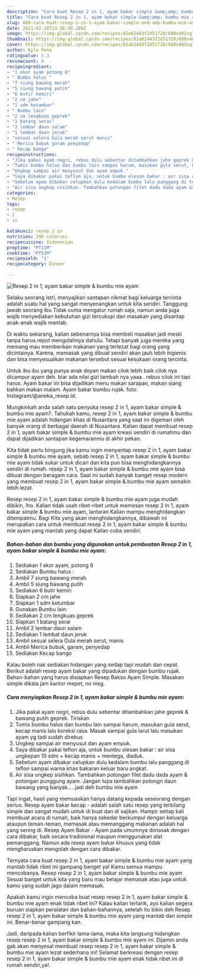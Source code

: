 ```yaml
---
description: "Cara buat Resep 2 in 1, ayam bakar simple &amp;amp; bumbu mie ayam yang nikmat Untuk Jualan"
title: "Cara buat Resep 2 in 1, ayam bakar simple &amp;amp; bumbu mie ayam yang nikmat Untuk Jualan"
slug: 880-cara-buat-resep-2-in-1-ayam-bakar-simple-and-amp-bumbu-mie-ayam-yang-nikmat-untuk-jualan
date: 2021-02-28T23:36:50.209Z
image: https://img-global.cpcdn.com/recipes/82a62443f2d51720/680x482cq70/resep-2-in-1-ayam-bakar-simple-bumbu-mie-ayam-foto-resep-utama.jpg
thumbnail: https://img-global.cpcdn.com/recipes/82a62443f2d51720/680x482cq70/resep-2-in-1-ayam-bakar-simple-bumbu-mie-ayam-foto-resep-utama.jpg
cover: https://img-global.cpcdn.com/recipes/82a62443f2d51720/680x482cq70/resep-2-in-1-ayam-bakar-simple-bumbu-mie-ayam-foto-resep-utama.jpg
author: Kyle Pena
ratingvalue: 3.3
reviewcount: 4
recipeingredient:
- "1 ekor ayam potong 8"
- " Bumbu halus "
- "7 siung bawang merah"
- "5 siung bawang putih"
- "6 butir kemiri"
- "2 cm jahe"
- "1 sdm ketumbar"
- " Bumbu lain"
- "2 cm lengkuas geprek"
- "1 batang serai"
- "2 lembar daun salam"
- "1 lembat daun jeruk"
- "sesuai selera Gula merah serut manis"
- " Merica bubuk garam penyedap"
- " Kecap bango"
recipeinstructions:
- "Jika pakai ayam negri, rebus dulu sebentar ditambahkan jahe geprek &amp; bawang putih geprek. Tiriskan"
- "Tumis bumbu halus dan bumbu lain sampai harum, masukan gula serut, kecap manis lalu koreksi rasa. Masak sampai gula larut lalu masukan ayam yg tadi sudah direbus"
- "Ungkep sampai air menyusut dan ayam empuk."
- "Saya dibakar pakai teflon aja, untuk bumbu olesan bakar : air sisa ungkepan 10 sdm + kecap manis + mentega, diaduk."
- "Sebelum ayam dibakar celupkan dulu kedalam bumbu lalu panggang di teflon sampai warna khas bakaran keluar baru angkat."
- "Air sisa ungkep sisihkan. Tambahkan potongan filet dadu dada ayam &amp; potongan punggung ayam. Jangan lupa tambahkan potongn daun bawang yang banyak.....jadi deh bumbu mie ayam"
categories:
- Resep
tags:
- resep
- 2
- in

katakunci: resep 2 in 
nutrition: 246 calories
recipecuisine: Indonesian
preptime: "PT11M"
cooktime: "PT51M"
recipeyield: "1"
recipecategory: Dinner

---
```



![Resep 2 in 1, ayam bakar simple &amp; bumbu mie ayam](https://img-global.cpcdn.com/recipes/82a62443f2d51720/680x482cq70/resep-2-in-1-ayam-bakar-simple-bumbu-mie-ayam-foto-resep-utama.jpg)

Selaku seorang istri, menyajikan santapan nikmat bagi keluarga tercinta adalah suatu hal yang sangat menyenangkan untuk kita sendiri. Tanggung jawab seorang ibu Tidak cuma mengatur rumah saja, namun anda juga wajib menyediakan kebutuhan gizi tercukupi dan masakan yang disantap anak-anak wajib mantab.

Di waktu  sekarang, kalian sebenarnya bisa membeli masakan jadi meski tanpa harus repot mengolahnya dahulu. Tetapi banyak juga mereka yang memang mau memberikan makanan yang terlezat bagi orang yang dicintainya. Karena, memasak yang dibuat sendiri akan jauh lebih higienis dan bisa menyesuaikan makanan tersebut sesuai kesukaan orang tercinta. 

Untuk ibu ibu yang punya anak doyan makan cilok lebih baik cilok nya dicampur ayam deh. biar ada nilai gizi tambah nya yaaa . rebus cilok ini tapi harus. Ayam bakar ini bisa dijadikan menu makan sarapan, makan siang bahkan makan malam. Ayam bakar bumbu rujak. foto: Instagram/@aneka_resep.id.

Mungkinkah anda salah satu penyuka resep 2 in 1, ayam bakar simple &amp; bumbu mie ayam?. Tahukah kamu, resep 2 in 1, ayam bakar simple &amp; bumbu mie ayam adalah hidangan khas di Nusantara yang saat ini digemari oleh banyak orang di berbagai daerah di Nusantara. Kalian dapat membuat resep 2 in 1, ayam bakar simple &amp; bumbu mie ayam kreasi sendiri di rumahmu dan dapat dijadikan santapan kegemaranmu di akhir pekan.

Kita tidak perlu bingung jika kamu ingin menyantap resep 2 in 1, ayam bakar simple &amp; bumbu mie ayam, sebab resep 2 in 1, ayam bakar simple &amp; bumbu mie ayam tidak sukar untuk dicari dan kita pun bisa menghidangkannya sendiri di rumah. resep 2 in 1, ayam bakar simple &amp; bumbu mie ayam bisa dibuat dengan beragam cara. Saat ini sudah banyak banget resep modern yang membuat resep 2 in 1, ayam bakar simple &amp; bumbu mie ayam semakin lebih lezat.

Resep resep 2 in 1, ayam bakar simple &amp; bumbu mie ayam juga mudah dibikin, lho. Kalian tidak usah ribet-ribet untuk memesan resep 2 in 1, ayam bakar simple &amp; bumbu mie ayam, lantaran Kalian mampu menghidangkan ditempatmu. Bagi Kita yang akan menghidangkannya, dibawah ini merupakan cara untuk membuat resep 2 in 1, ayam bakar simple &amp; bumbu mie ayam yang mantab yang dapat Kalian coba sendiri.

<!--inarticleads1-->

##### Bahan-bahan dan bumbu yang digunakan untuk pembuatan Resep 2 in 1, ayam bakar simple &amp; bumbu mie ayam:

1. Sediakan 1 ekor ayam, potong 8
1. Sediakan  Bumbu halus :
1. Ambil 7 siung bawang merah
1. Ambil 5 siung bawang putih
1. Sediakan 6 butir kemiri
1. Siapkan 2 cm jahe
1. Siapkan 1 sdm ketumbar
1. Gunakan  Bumbu lain:
1. Sediakan 2 cm lengkuas geprek
1. Siapkan 1 batang serai
1. Ambil 2 lembar daun salam
1. Sediakan 1 lembat daun jeruk
1. Ambil sesuai selera Gula merah serut, manis
1. Ambil  Merica bubuk, garam, penyedap
1. Sediakan  Kecap bango


Kalau boleh nak sediakan hidangan yang sedap tapi mudah dan cepat. Berikut adalah resep ayam bakar yang dipadukan dengan bumbu rujak. Bahan-bahan yang harus disiapkan  Resep Bakso Ayam Simple. Masakan simple dikala jam kantor mepet, no msg. 

<!--inarticleads2-->

##### Cara menyiapkan Resep 2 in 1, ayam bakar simple &amp; bumbu mie ayam:

1. Jika pakai ayam negri, rebus dulu sebentar ditambahkan jahe geprek &amp; bawang putih geprek. Tiriskan
1. Tumis bumbu halus dan bumbu lain sampai harum, masukan gula serut, kecap manis lalu koreksi rasa. Masak sampai gula larut lalu masukan ayam yg tadi sudah direbus
1. Ungkep sampai air menyusut dan ayam empuk.
1. Saya dibakar pakai teflon aja, untuk bumbu olesan bakar : air sisa ungkepan 10 sdm + kecap manis + mentega, diaduk.
1. Sebelum ayam dibakar celupkan dulu kedalam bumbu lalu panggang di teflon sampai warna khas bakaran keluar baru angkat.
1. Air sisa ungkep sisihkan. Tambahkan potongan filet dadu dada ayam &amp; potongan punggung ayam. Jangan lupa tambahkan potongn daun bawang yang banyak.....jadi deh bumbu mie ayam


Tapi ingat, hasil yang memuaskan hanya datang kepada seseorang dengan serius. Resep ayam bakar kecap - adalah salah satu resep yang terbilang simple dan sangat mudah untuk di buat dan di sajikan. Hampir setiap kali membuat acara di rumah, baik hanya sekedar berkumpul dengan keluarga ataupun teman-teman, memasak atau memanggang makanan adalah hal yang sering di. Resep Ayam Bakar - Ayam pada umumnya dimasak dengan cara dibakar, baik secara tradisional maupun menggunakan alat pemanggang. Namun ada resep ayam bakar khusus yang tidak mengharuskan mengolah dengan cara dibakar. 

Ternyata cara buat resep 2 in 1, ayam bakar simple &amp; bumbu mie ayam yang mantab tidak ribet ini gampang banget ya! Kamu semua mampu mencobanya. Resep resep 2 in 1, ayam bakar simple &amp; bumbu mie ayam Sesuai banget untuk kita yang baru mau belajar memasak atau juga untuk kamu yang sudah jago dalam memasak.

Apakah kamu ingin mencoba buat resep resep 2 in 1, ayam bakar simple &amp; bumbu mie ayam enak tidak ribet ini? Kalau kalian tertarik, ayo kalian segera buruan siapkan peralatan dan bahan-bahannya, setelah itu bikin deh Resep resep 2 in 1, ayam bakar simple &amp; bumbu mie ayam yang mantab dan simple ini. Benar-benar gampang kan. 

Jadi, daripada kalian berfikir lama-lama, maka kita langsung hidangkan resep resep 2 in 1, ayam bakar simple &amp; bumbu mie ayam ini. Dijamin anda gak akan menyesal membuat resep resep 2 in 1, ayam bakar simple &amp; bumbu mie ayam lezat sederhana ini! Selamat berkreasi dengan resep resep 2 in 1, ayam bakar simple &amp; bumbu mie ayam enak tidak ribet ini di rumah sendiri,ya!.

